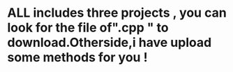 # ALL includes three projects , you can look for the file of".cpp " to download.Otherside,i have upload some methods for you !
